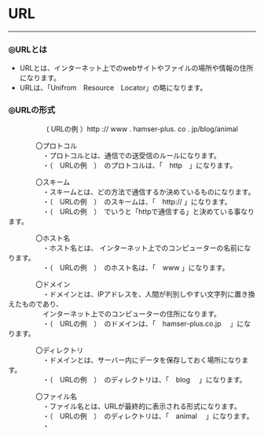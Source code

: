 # URL
***
### ◎URLとは  
 - URLとは、インターネット上でのwebサイトやファイルの場所や情報の住所になります。
 - URLは、「Unifrom　Resource　Locator」の略になります。

### ◎URLの形式  

&emsp; 　　　　 ( URLの例 ）http :// www . hamser-plus. co . jp/blog/animal


&emsp;　　　〇プロトコル  
&emsp;　　　　・プロトコルとは、通信での送受信のルールになります。  
&emsp;　　　　・（　URLの例　）　のプロトコルは、「　http　」になります。


&emsp;　　　〇スキーム  
&emsp;　　　　・スキームとは、どの方法で通信するか決めているものになります。  
&emsp;　　　　・（　URLの例　）　のスキームは、「　http:// 」になります。  
&emsp;　　　　・（　URLの例　）　でいうと「httpで通信する」と決めている事なります。
  
&emsp;　　　〇ホスト名  
&emsp;　　　　・ホスト名とは、 インターネット上でのコンピューターの名前になります。  
&emsp;　　　　・（　URLの例　）　のホスト名は、「　www 」になります。  

&emsp;　　　〇ドメイン  
&emsp;　　　　・ドメインとは、IPアドレスを、人間が判別しやすい文字列に置き換えたものであり、  
&emsp;　　　　インターネット上でのコンピューターの住所になります。  
&emsp;　　　　・（　URLの例　）　のドメインは、「　hamser-plus.co.jp 　」になります。   

&emsp;　　　〇ディレクトリ  
&emsp;　　　　・ドメインとは、サーバー内にデータを保存しておく場所になります。  
&emsp;　　　　・（　URLの例　）　のディレクトリは、「　blog 　」になります。

&emsp;　　　〇ファイル名  
&emsp;　　　　・ファイル名とは、URLが最終的に表示される形式になります。  
&emsp;　　　　・（　URLの例　）　のディレクトリは、「　animal 　」になります。  
&emsp;　　　　・

